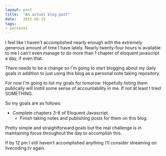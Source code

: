```yaml
---
layout: post
title:  "An actual blog post"
date:   2015-08-19
tags:
- personal
---
```


I feel like I haven't accomplished nearly enough with the extremely generous amount of time I have lately.
Nearly twenty-four hours is available to me I can't even manage to do more than 1 chapter of eloquent javascript a day, if even that.

There needs to be a change so I'm going to start blogging about my daily goals in addition to just using this blog as a personal note taking repository.

For now I'm going to list my goals for tomorow. Hopefully listing them publically will instill some sense of accountability in me. If not at least I tried SOMETHING.

So my goals are as follows:

* Complete chapters 3-8 of Eloquent Javascript.
	* Finish taking notes and publishing posts for them on this blog.


Pretty simple and straightforward goals but the real challenge is in maintaining focus throughout the day to accomplish this.

If by 12 pm I still haven't accomplished anything I'll consider streaming on livecoding.tv again.
